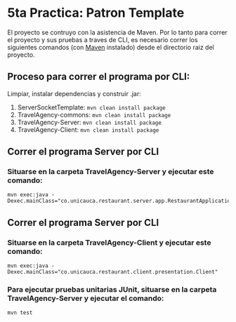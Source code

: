 # 5ta Practica: Patron Template
El proyecto se contruyo con la asistencia de Maven. Por lo tanto para correr el proyecto y sus pruebas a traves de CLI, es necesario correr los siguientes comandos (con [Maven](https://maven.apache.org/) instalado) desde el directorio raiz del proyecto.

## Proceso para correr el programa por CLI:
Limpiar, instalar dependencias y construir .jar:

1. ServerSocketTemplate: 
`mvn clean install package`
2. TravelAgency-commons:
`mvn clean install package`
3. TravelAgency-Server:
`mvn clean install package`
4. TravelAgency-Client:
`mvn clean install package` 


## Correr el programa Server por CLI

### Situarse en la carpeta TravelAgency-Server y ejecutar este comando:

```
mvn exec:java -Dexec.mainClass="co.unicauca.restaurant.server.app.RestaurantApplication"
```

## Correr el programa Server por CLI

### Situarse en la carpeta TravelAgency-Client y ejecutar este comando:

```
mvn exec:java -Dexec.mainClass="co.unicauca.restaurant.client.presentation.Client"
```


### Para ejecutar pruebas unitarias JUnit, situarse en la carpeta TravelAgency-Server y ejecutar el comando:

```
mvn test
```